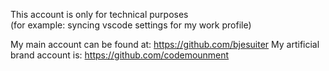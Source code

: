 This account is only for technical purposes  
(for example: syncing vscode settings for my work profile)

My main account can be found at: https://github.com/bjesuiter 
My artificial brand account is: https://github.com/codemounment

<!---
work-bjesuiter/work-bjesuiter is a ✨ special ✨ repository because its `README.md` (this file) appears on your GitHub profile.
You can click the Preview link to take a look at your changes.
--->

